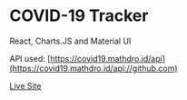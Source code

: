 # COVID-19 Tracker

React, Charts.JS and Material UI

API used: [https://covid19.mathdro.id/api](https://covid19.mathdro.id/api://github.com)

[Live Site](https://alexrich700.github.io/COVID-19-Tracker/)
